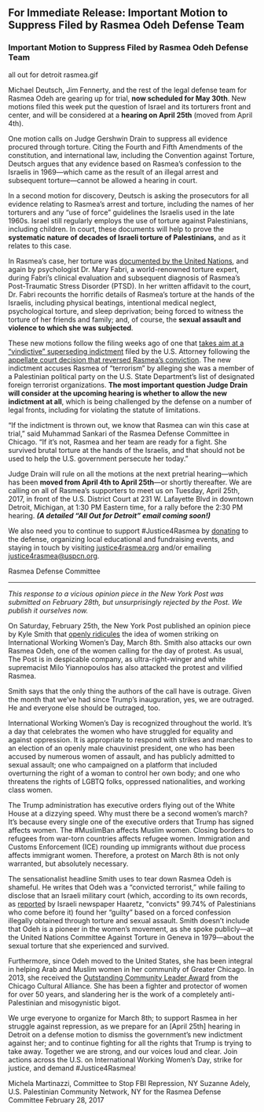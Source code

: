 ## For Immediate Release: Important Motion to Suppress Filed by Rasmea Odeh Defense Team

### Important Motion to Suppress Filed by Rasmea Odeh Defense Team 

all out for detroit rasmea.gif

Michael Deutsch, Jim Fennerty, and the rest of the legal defense team for Rasmea Odeh are gearing up for trial, **now scheduled for May 30th**. New motions filed this week put the question of Israel and its torturers front and center, and will be considered at a **hearing on April 25th** (moved from April 4th). 
 
One motion calls on Judge Gershwin Drain to suppress all evidence procured through torture.  Citing the Fourth and Fifth Amendments of the constitution, and international law, including the Convention against Torture, Deutsch argues that any evidence based on Rasmea’s confession to the Israelis in 1969—which came as the result of an illegal arrest and subsequent torture—cannot be allowed a hearing in court.
 
In a second motion for discovery, Deutsch is asking the prosecutors for all evidence relating to Rasmea’s arrest and torture, including the names of her torturers and any “use of force” guidelines the Israelis used in the late 1960s.  Israel still regularly employs the use of torture against Palestinians, including children. In court, these documents will help to prove the **systematic nature of decades of Israeli torture of Palestinians,** and as it relates to this case. 
 
In Rasmea’s case, her torture was [documented by the United Nations](http://thehill.com/blogs/pundits-blog/international/208699-why-is-obamas-doj-prosecuting-a-torture-victim), and again by psychologist Dr. Mary Fabri, a world-renowned torture expert, during Fabri’s clinical evaluation and subsequent diagnosis of Rasmea’s Post-Traumatic Stress Disorder (PTSD). In her written affidavit to the court, Dr. Fabri recounts the horrific details of Rasmea’s torture at the hands of the Israelis, including physical beatings, intentional medical neglect, psychological torture, and sleep deprivation; being forced to witness the torture of her friends and family; and, of course, the **sexual assault and violence to which she was subjected**.
 
These new motions follow the filing weeks ago of one that [takes aim at a “vindictive” superseding indictment](http://justice4rasmea.org/news/2017/01/31/defense-team-files-motion-to-dismiss-indictment/) filed by the U.S. Attorney following the [appellate court decision that reversed Rasmea’s conviction](http://justice4rasmea.org/news/2016/02/26/Rasmea-Defense-Committee-celebrating-today-planning-next-steps/). The new indictment accuses Rasmea of “terrorism” by alleging she was a member of a Palestinian political party on the U.S. State Department’s list of designated foreign terrorist organizations. **The most important question Judge Drain will consider at the upcoming hearing is whether to allow the new indictment at all**, which is being challenged by the defense on a number of legal fronts, including for violating the statute of limitations.  
 
“If the indictment is thrown out, we know that Rasmea can win this case at trial,” said Muhammad Sankari of the Rasmea Defense Committee in Chicago. “If it’s not, Rasmea and her team are ready for a fight. She survived brutal torture at the hands of the Israelis, and that should not be used to help the U.S. government persecute her today.”
 
Judge Drain will rule on all the motions at the next pretrial hearing—which has been **moved from April 4th to April 25th**—or shortly thereafter.  We are calling on all of Rasmea’s supporters to meet us on Tuesday, April 25th, 2017, in front of the U.S. District Court at 231 W. Lafayette Blvd in downtown Detroit, Michigan, at 1:30 PM Eastern time, for a rally before the 2:30 PM hearing. _**(A detailed “All Out for Detroit” email coming soon!)**_ 
 
We also need you to continue to support #Justice4Rasmea by [donating](http://justice4rasmea.org/donate/) to the defense, organizing local educational and fundraising events, and staying in touch by visiting [justice4rasmea.org](http://justice4rasmea.org/) and/or emailing [justice4rasmea@uspcn.org](mailto:justice4rasmea@uspcn.org).
 
Rasmea Defense Committee
 
************************************
 
_This response to a vicious opinion piece in the New York Post was submitted on February 28th, but unsurprisingly rejected by the Post.  We publish it ourselves now._

On Saturday, February 25th, the New York Post published an opinion piece by Kyle Smith that [openly ridicules](http://nypost.com/2017/02/25/the-next-womens-march-is-co-organized-by-a-terrorist/) the idea of women striking on International Working Women’s Day, March 8th. Smith also attacks our own Rasmea Odeh, one of the women calling for the day of protest.  As usual, The Post is in despicable company, as ultra-right-winger and white supremacist Milo Yiannopoulos has also attacked the protest and vilified Rasmea.
 
Smith says that the only thing the authors of the call have is outrage. Given the month that we’ve had since Trump’s inauguration, yes, we are outraged.  He and everyone else should be outraged, too.
 
International Working Women’s Day is recognized throughout the world. It’s a day that celebrates the women who have struggled for equality and against oppression. It is appropriate to respond with strikes and marches to an election of an openly male chauvinist president, one who has been accused by numerous women of assault, and has publicly admitted to sexual assault; one who campaigned on a platform that included overturning the right of a woman to control her own body; and one who threatens the rights of LGBTQ folks, oppressed nationalities, and working class women.
 
The Trump administration has executive orders flying out of the White House at a dizzying speed. Why must there be a second women’s march?  It’s because every single one of the executive orders that Trump has signed affects women. The #MuslimBan affects Muslim women. Closing borders to refugees from war-torn countries affects refugee women. Immigration and Customs Enforcement (ICE) rounding up immigrants without due process affects immigrant women. Therefore, a protest on March 8th is not only warranted, but absolutely necessary.
 
The sensationalist headline Smith uses to tear down Rasmea Odeh is shameful. He writes that Odeh was a “convicted terrorist,” while failing to disclose that an Israeli military court (which, according to its own records, as [reported](http://www.haaretz.com/nearly-100-of-all-military-court-cases-in-west-bank-end-in-conviction-haaretz-learns-1.398369) by Israeli newspaper Haaretz, "convicts" 99.74% of Palestinians who come before it) found her “guilty” based on a forced confession illegally obtained through torture and sexual assault. Smith doesn’t include that Odeh is a pioneer in the women’s movement, as she spoke publicly—at the United Nations Committee Against Torture in Geneva in 1979—about the sexual torture that she experienced and survived.
 
Furthermore, since Odeh moved to the United States, she has been integral in helping Arab and Muslim women in her community of Greater Chicago. In 2013, she received the [Outstanding Community Leader Award](https://www.youtube.com/watch?v=7Xxrl8aj8aQ) from the Chicago Cultural Alliance. She has been a fighter and protector of women for over 50 years, and slandering her is the work of a completely anti-Palestinian and misogynistic bigot.
 
We urge everyone to organize for March 8th; to support Rasmea in her struggle against repression, as we prepare for an [April 25th] hearing in Detroit on a defense motion to dismiss the government’s new indictment against her; and to continue fighting for all the rights that Trump is trying to take away.  Together we are strong, and our voices loud and clear. Join actions across the U.S. on International Working Women’s Day, strike for justice, and demand #Justice4Rasmea!

Michela Martinazzi, Committee to Stop FBI Repression, NY
Suzanne Adely, U.S. Palestinian Community Network, NY
for the Rasmea Defense Committee
February 28, 2017
